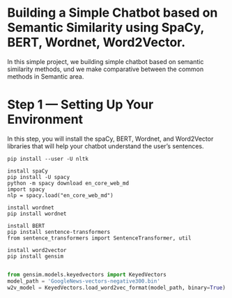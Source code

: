 # Building a Simple Chatbot based on Semantic Similarity using SpaCy, BERT, Wordnet, Word2Vector.

In this simple project, we building simple chatbot based on semantic similarity methods, und we make comparative between the common methods in Semantic  area.
# Step 1 — Setting Up Your Environment
In this step, you will install the spaCy, BERT, Wordnet, and Word2Vector libraries that will help your chatbot understand the user’s sentences.
```
pip install --user -U nltk

install spaCy
pip install -U spacy
python -m spacy download en_core_web_md
import spacy
nlp = spacy.load("en_core_web_md")

install wordnet
pip install wordnet

install BERT
pip install sentence-transformers
from sentence_transformers import SentenceTransformer, util

install word2vector
pip install gensim
```
```python

from gensim.models.keyedvectors import KeyedVectors
model_path = 'GoogleNews-vectors-negative300.bin'
w2v_model = KeyedVectors.load_word2vec_format(model_path, binary=True)

```


